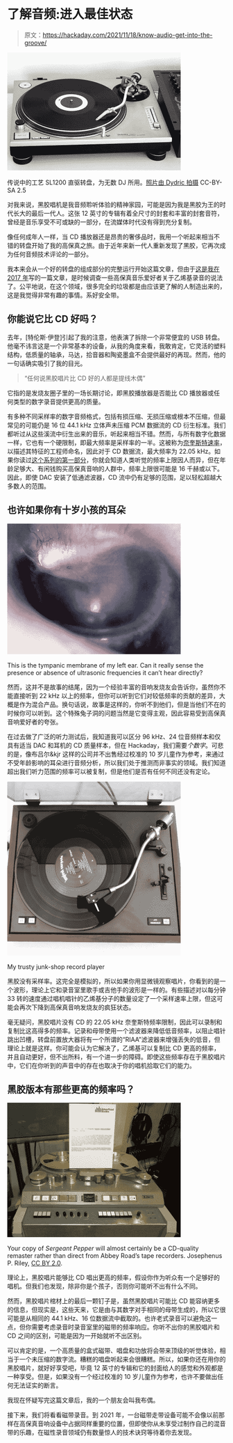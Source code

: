 # 了解音频:进入最佳状态

> 原文：<https://hackaday.com/2021/11/18/know-audio-get-into-the-groove/>

[![The legendary Technics SL1200 direct-drive turntable, as used by countless DJs. Dydric [CC BY-SA 2.5)], via Wikimedia Commons.](img/e2d3519901dc0d8d27928fd03384aa00.png)](https://hackaday.com/wp-content/uploads/2017/02/640px-technics_sl-1200mk2-2.jpg) 

传说中的工艺 SL1200 直驱转盘，为无数 DJ 所用。[照片由 Dydric 拍摄](https://commons.wikimedia.org/wiki/File:Technics_SL-1200MK2-2.jpg) CC-BY-SA 2.5

对我来说，黑胶唱机是我音频聆听体验的精神家园，可能是因为我是黑胶为王的时代长大的最后一代人。这张 12 英寸的专辑有着全尺寸的封套和丰富的封套音符，曾经是音乐享受不可或缺的一部分，在流媒体时代没有得到充分复制。

像任何成年人一样，当 CD 播放器还是昂贵的奢侈品时，我用一个听起来相当不错的转盘开始了我的高保真之旅。由于近年来新一代人重新发现了黑胶，它再次成为任何音频技术评论的一部分。

我本来会从一个好的转盘的组成部分的完整运行开始这篇文章，但由于[这是我在 2017 年](https://hackaday.com/2017/03/03/record-players-explained-for-the-streaming-generation/)写的一篇文章，是时候调查一些高保真音乐爱好者关于乙烯基录音的说法了。公平地说，在这个领域，很多完全的垃圾都是由应该更了解的人制造出来的，这是我觉得非常有趣的事情。系好安全带。

## 你能说它比 CD 好吗？

去年，[特伦斯·伊登]引起了我的注意，他表演了拆除一个非常便宜的 USB 转盘。他毫不讳言这是一个非常基本的设备，从我的角度来看，我敢肯定，它灵活的塑料结构，低质量的轴承，马达，拾音器和陶瓷墨盒不会提供最好的再现。然而，他的一句话确实吸引了我的目光。

> “任何说黑胶唱片比 CD 好的人都是提线木偶”

它指的是发烧友圈子里的一场长期讨论，即黑胶播放器是否能比 CD 播放器或任何类型的数字录音提供更高的质量。

有多种不同采样率的数字音频格式，包括有损压缩、无损压缩或根本不压缩，但最常见的可能仍是 16 位 44.1 kHz 立体声未压缩 PCM 数据流的 CD 衍生标准。我们都听过从这些溪流中衍生出来的音乐，听起来相当不错。然而，与所有数字化数据一样，它也有一个硬限制，即最大频率是采样率的一半。这被称为[奈奎斯特速率](https://en.wikipedia.org/wiki/Nyquist_rate)，以描述其特征的工程师命名，因此对于 CD 数据流，最大频率为 22.05 kHz。如果你读过[这个系列的第一部分](https://hackaday.com/2021/06/02/know-audio-start-at-the-very-beginning/)，你就会知道人类听觉的频率上限因人而异，但在年龄足够大、有闲钱购买高保真音响的人群中，频率上限很可能是 16 千赫或以下。因此，即使 DAC 安装了低通滤波器，CD 流中仍有足够的范围，足以轻松超越大多数人的范围。

## 也许如果你有十岁小孩的耳朵

[![This is the tympanic membrane of my left ear.](img/2b53fd7d46dd4b779badd3942890dfe4.png)](https://hackaday.com/wp-content/uploads/2021/05/2021-05-19-144604.jpg)

This is the tympanic membrane of my left ear. Can it really sense the presence or absence of ultrasonic frequencies it can’t hear directly?

然而，这并不是故事的结尾，因为一个经验丰富的音响发烧友会告诉你，虽然你不能直接听到 22 kHz 以上的频率，但你可以听到它们对较低频率的贡献的差异，大概是作为混合产品。换句话说，故事是这样的，你听不到他们，但是当他们不在的时候你可以听到。这个特殊兔子洞的问题当然是它变得主观，因此容易受到高保真音响爱好者的夸张。

在过去做了广泛的听力测试后，我知道我可以区分 96 kHz、24 位音频样本和仅具有适当 DAC 和耳机的 CD 质量样本，但在 Hackaday，我们需要*个数字*。可悲的是，像布吕尔&kjr 这样的公司并不出售经过校准的 10 岁儿童作为参考，来通过不受年龄影响的耳朵进行音频分析，所以我们处于推测而非事实的领域。我们知道超出我们听力范围的频率可以被复制，但是他们是否有任何不同还没有定论。

[![My trusty junk-shop record player](img/d317bcb42851fcd177eba6c9f807c9cc.png)](https://hackaday.com/wp-content/uploads/2017/02/record-player-intro-thumbnail.jpg)

My trusty junk-shop record player

黑胶没有采样率。这完全是模拟的，所以如果你用显微镜观察唱片，你看到的是一个波形，理论上它和录音室里歌手或吉他手的波形是一样的。有些描述对以每分钟 33 转的速度通过唱机唱针的乙烯基分子的数量设定了一个采样速率上限，但这可能会再次下降到高保真音响发烧友的疯狂状态。

毫无疑问，黑胶唱片没有 CD 的 22.05 kHz 奈奎斯特频率限制，因此可以录制和复制比这高得多的频率。记录和母带使用一个滤波器来降低低音频率，以阻止唱针跳出凹槽，转盘前置放大器将有一个所谓的“RIAA”滤波器来增强丢失的低音，但理论上就是这样。你可能会认为它解决了，乙烯基可以复制比 CD 更高的频率，并且自动更好，但不出所料，有一个进一步的障碍。即使这些频率存在于黑胶唱片中，它们在你听到的声音中的存在也取决于你的唱机拾取它们的能力。

## 黑胶版本有那些更高的频率吗？

[![Your copy of Sergeant Pepper Will amost certainly be a CD-quality remaster rather than direct from Abbey Road's tape recorders. Josephenus P. Riley, CC BY 2.0.](img/e96fb358a22babcdc27934027679705b.png)](https://hackaday.com/wp-content/uploads/2021/10/Studer_J37_4-track_tape_recorder_1964-1972_Abbey_Road_Studios.jpg)

Your copy of *Sergeant Pepper* will almost certainly be a CD-quality remaster rather than direct from Abbey Road’s tape recorders. Josephenus P. Riley, [CC BY 2.0](https://commons.wikimedia.org/wiki/File:Studer_J37_4-track_tape_recorder_(1964-1972),_Abbey_Road_Studios.jpg).

理论上，黑胶唱片能够比 CD 唱出更高的频率，假设你作为听众有一个足够好的唱机。但我们也发现，除非你是个孩子，否则你可能听不出有什么不同。

然而，黑胶唱片棺材上的最后一颗钉子是，虽然黑胶唱片可能比 CD 能容纳更多的信息，但现实是，这些天来，它是由与其数字对手相同的母带生成的，所以它很可能是从相同的 44.1 kHz、16 位数据流中截取的。也许老式录音可以避免这一点，但你需要考虑录音时录音室里的磁带的频率响应。你听不出你的黑胶唱片和 CD 之间的区别，可能是因为一开始就听不出区别。

可以肯定的是，一个高质量的盒式磁带、唱盘和功放将会带来顶级的听觉体验，相当于一个未压缩的数字流。糟糕的唱盘听起来会很糟糕。所以，如果你还在用你的黑胶唱片，就好好享受吧，毕竟 12 英寸的专辑和它的封面给人的感觉和外观都是一种享受。但是，如果没有一个经过校准的 10 岁儿童作为参考，也许不要做出任何无法证实的断言。

我现在怀疑写完这篇文章后，我的一个朋友会叫我布偶。

接下来，我们将看看磁带录音。到 2021 年，一台磁带走带设备可能不会像以前那样在高保真音响设备中占据同样重要的位置，但即使你从未享受过制作自己的混音带的乐趣，在磁性录音领域仍有数量惊人的技术诀窍等待着你去发现。